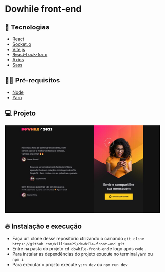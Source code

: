 # Dowhile front-end

## 🎯 Tecnologias

- [React](https://pt-br.reactjs.org/)
- [Socket.io](https://socket.io/)
- [Vite.js](https://vitejs.dev/)
- [React-hook-form](https://react-hook-form.com/)
- [Axios](https://axios-http.com/)
- [Sass](https://sass-lang.com/)

## ✋🏻 Pré-requisitos

- [Node](https://nodejs.org/en/)
- [Yarn](https://yarnpkg.com/getting-started/)

## 💻 Projeto

<img src="./public/assets/dowhile.svg" />

## 🔥 Instalação e execução

- Faça um clone desse repositório utilizando o camando `git clone https://github.com/Williams25/dowhile-front-end.git`
- Entre na pasta do projeto `cd dowhile-front-end` e logo após `code` .
- Para instalar as dependências do projeto exucute no terminal `yarn` ou `npm i`
- Para executar o projeto execute `yarn dev` ou `npm run dev`

